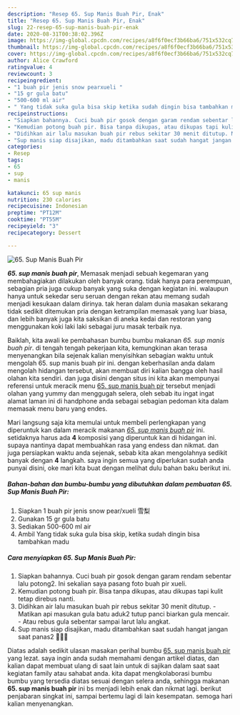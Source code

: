 ```yaml
---
description: "Resep 65. Sup Manis Buah Pir, Enak"
title: "Resep 65. Sup Manis Buah Pir, Enak"
slug: 22-resep-65-sup-manis-buah-pir-enak
date: 2020-08-31T00:38:02.396Z
image: https://img-global.cpcdn.com/recipes/a8f6f0ecf3b66ba6/751x532cq70/65-sup-manis-buah-pir-foto-resep-utama.jpg
thumbnail: https://img-global.cpcdn.com/recipes/a8f6f0ecf3b66ba6/751x532cq70/65-sup-manis-buah-pir-foto-resep-utama.jpg
cover: https://img-global.cpcdn.com/recipes/a8f6f0ecf3b66ba6/751x532cq70/65-sup-manis-buah-pir-foto-resep-utama.jpg
author: Alice Crawford
ratingvalue: 4
reviewcount: 3
recipeingredient:
- "1 buah pir jenis snow pearxueli "
- "15 gr gula batu"
- "500-600 ml air"
- " Yang tidak suka gula bisa skip ketika sudah dingin bisa tambahkan madu"
recipeinstructions:
- "Siapkan bahannya. Cuci buah pir gosok dengan garam rendam sebentar lalu potong2. Ini sekalian saya pasang foto buah pir xueli."
- "Kemudian potong buah pir. Bisa tanpa dikupas, atau dikupas tapi kulit tetap direbus nanti."
- "Didihkan air lalu masukan buah pir rebus sekitar 30 menit ditutup. Matikan api masukan gula batu aduk2 tutup panci biarkan gula mencair. Atau rebus gula sebentar sampai larut lalu angkat."
- "Sup manis siap disajikan, madu ditambahkan saat sudah hangat jangan saat panas2 🍐🍯🍵"
categories:
- Resep
tags:
- 65
- sup
- manis

katakunci: 65 sup manis 
nutrition: 230 calories
recipecuisine: Indonesian
preptime: "PT12M"
cooktime: "PT55M"
recipeyield: "3"
recipecategory: Dessert

---
```



![65. Sup Manis Buah Pir](https://img-global.cpcdn.com/recipes/a8f6f0ecf3b66ba6/751x532cq70/65-sup-manis-buah-pir-foto-resep-utama.jpg)

<b><i>65. sup manis buah pir</i></b>, Memasak menjadi sebuah kegemaran yang membahagiakan dilakukan oleh banyak orang. tidak hanya para perempuan, sebagian pria juga cukup banyak yang suka dengan kegiatan ini. walaupun hanya untuk sekedar seru seruan dengan rekan atau memang sudah menjadi kesukaan dalam dirinya. tak heran dalam dunia masakan sekarang tidak sedikit ditemukan pria dengan ketrampilan memasak yang luar biasa, dan lebih banyak juga kita saksikan di aneka kedai dan restoran yang menggunakan koki laki laki sebagai juru masak terbaik nya.



Baiklah, kita awali ke pembahasan bumbu bumbu makanan <i>65. sup manis buah pir</i>. di tengah tengah pekerjaan kita, kemungkinan akan terasa menyenangkan bila sejenak kalian menyisihkan sebagian waktu untuk mengolah 65. sup manis buah pir ini. dengan keberhasilan anda dalam mengolah hidangan tersebut, akan membuat diri kalian bangga oleh hasil olahan kita sendiri. dan juga disini dengan situs ini kita akan mempunyai referensi untuk meracik menu <u>65. sup manis buah pir</u> tersebut menjadi olahan yang yummy dan menggugah selera, oleh sebab itu ingat ingat alamat laman ini di handphone anda sebagai sebagian pedoman kita dalam memasak menu baru yang endes.


Mari langsung saja kita memulai untuk membeli perlengkapan yang diperuntuk kan dalam meracik makanan <u><i>65. sup manis buah pir</i></u> ini. setidaknya harus ada <b>4</b> komposisi yang diperuntuk kan di hidangan ini. supaya nantinya dapat membuahkan rasa yang endess dan nikmat. dan juga persiapkan waktu anda sejenak, sebab kita akan mengolahnya sedikit banyak dengan <b>4</b> langkah. saya ingin semua yang diperlukan sudah anda punyai disini, oke mari kita buat dengan melihat dulu bahan baku berikut ini.

<!--inarticleads1-->

##### Bahan-bahan dan bumbu-bumbu yang dibutuhkan dalam pembuatan 65. Sup Manis Buah Pir:

1. Siapkan 1 buah pir jenis snow pear/xueli 雪梨
1. Gunakan 15 gr gula batu
1. Sediakan 500-600 ml air
1. Ambil  Yang tidak suka gula bisa skip, ketika sudah dingin bisa tambahkan madu




<!--inarticleads2-->

##### Cara menyiapkan 65. Sup Manis Buah Pir:

1. Siapkan bahannya. Cuci buah pir gosok dengan garam rendam sebentar lalu potong2. Ini sekalian saya pasang foto buah pir xueli.
1. Kemudian potong buah pir. Bisa tanpa dikupas, atau dikupas tapi kulit tetap direbus nanti.
1. Didihkan air lalu masukan buah pir rebus sekitar 30 menit ditutup. - Matikan api masukan gula batu aduk2 tutup panci biarkan gula mencair. - Atau rebus gula sebentar sampai larut lalu angkat.
1. Sup manis siap disajikan, madu ditambahkan saat sudah hangat jangan saat panas2 🍐🍯🍵




Diatas adalah sedikit ulasan masakan perihal bumbu <u>65. sup manis buah pir</u> yang lezat. saya ingin anda sudah memahami dengan artikel diatas, dan kalian dapat membuat ulang di saat lain untuk di sajikan dalam saat saat kegiatan family atau sahabat anda. kita dapat mengkolaborasi bumbu bumbu yang tersedia diatas sesuai dengan selera anda, sehingga makanan <b>65. sup manis buah pir</b> ini bs menjadi lebih enak dan nikmat lagi. berikut penjabaran singkat ini, sampai bertemu lagi di lain kesempatan. semoga hari kalian menyenangkan.
